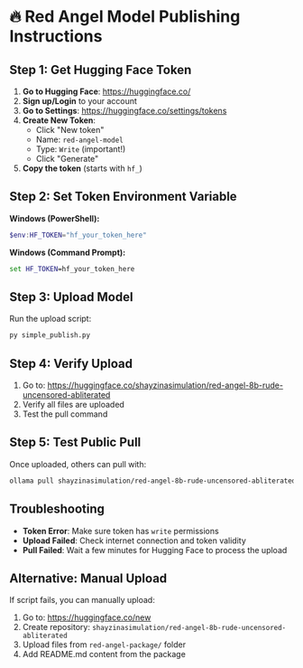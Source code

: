 # 🔥 Red Angel Model Publishing Instructions

## Step 1: Get Hugging Face Token

1. **Go to Hugging Face**: https://huggingface.co/
2. **Sign up/Login** to your account
3. **Go to Settings**: https://huggingface.co/settings/tokens
4. **Create New Token**:
   - Click "New token"
   - Name: `red-angel-model`
   - Type: `Write` (important!)
   - Click "Generate"
5. **Copy the token** (starts with `hf_`)

## Step 2: Set Token Environment Variable

**Windows (PowerShell):**
```powershell
$env:HF_TOKEN="hf_your_token_here"
```

**Windows (Command Prompt):**
```cmd
set HF_TOKEN=hf_your_token_here
```

## Step 3: Upload Model

Run the upload script:
```bash
py simple_publish.py
```

## Step 4: Verify Upload

1. Go to: https://huggingface.co/shayzinasimulation/red-angel-8b-rude-uncensored-abliterated
2. Verify all files are uploaded
3. Test the pull command

## Step 5: Test Public Pull

Once uploaded, others can pull with:
```bash
ollama pull shayzinasimulation/red-angel-8b-rude-uncensored-abliterated:latest
```

## Troubleshooting

- **Token Error**: Make sure token has `write` permissions
- **Upload Failed**: Check internet connection and token validity
- **Pull Failed**: Wait a few minutes for Hugging Face to process the upload

## Alternative: Manual Upload

If script fails, you can manually upload:
1. Go to: https://huggingface.co/new
2. Create repository: `shayzinasimulation/red-angel-8b-rude-uncensored-abliterated`
3. Upload files from `red-angel-package/` folder
4. Add README.md content from the package
